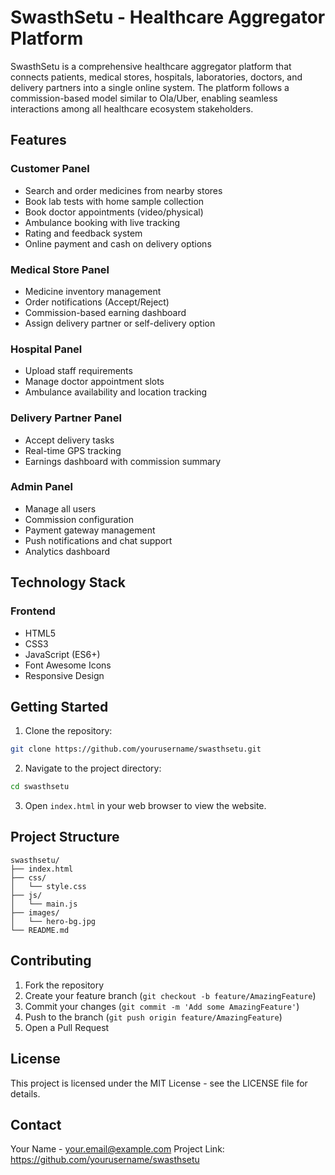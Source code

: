 # SwasthSetu - Healthcare Aggregator Platform

SwasthSetu is a comprehensive healthcare aggregator platform that connects patients, medical stores, hospitals, laboratories, doctors, and delivery partners into a single online system. The platform follows a commission-based model similar to Ola/Uber, enabling seamless interactions among all healthcare ecosystem stakeholders.

## Features

### Customer Panel
- Search and order medicines from nearby stores
- Book lab tests with home sample collection
- Book doctor appointments (video/physical)
- Ambulance booking with live tracking
- Rating and feedback system
- Online payment and cash on delivery options

### Medical Store Panel
- Medicine inventory management
- Order notifications (Accept/Reject)
- Commission-based earning dashboard
- Assign delivery partner or self-delivery option

### Hospital Panel
- Upload staff requirements
- Manage doctor appointment slots
- Ambulance availability and location tracking

### Delivery Partner Panel
- Accept delivery tasks
- Real-time GPS tracking
- Earnings dashboard with commission summary

### Admin Panel
- Manage all users
- Commission configuration
- Payment gateway management
- Push notifications and chat support
- Analytics dashboard

## Technology Stack

### Frontend
- HTML5
- CSS3
- JavaScript (ES6+)
- Font Awesome Icons
- Responsive Design

## Getting Started

1. Clone the repository:
```bash
git clone https://github.com/yourusername/swasthsetu.git
```

2. Navigate to the project directory:
```bash
cd swasthsetu
```

3. Open `index.html` in your web browser to view the website.

## Project Structure

```
swasthsetu/
├── index.html
├── css/
│   └── style.css
├── js/
│   └── main.js
├── images/
│   └── hero-bg.jpg
└── README.md
```

## Contributing

1. Fork the repository
2. Create your feature branch (`git checkout -b feature/AmazingFeature`)
3. Commit your changes (`git commit -m 'Add some AmazingFeature'`)
4. Push to the branch (`git push origin feature/AmazingFeature`)
5. Open a Pull Request

## License

This project is licensed under the MIT License - see the LICENSE file for details.

## Contact

Your Name - your.email@example.com
Project Link: https://github.com/yourusername/swasthsetu 